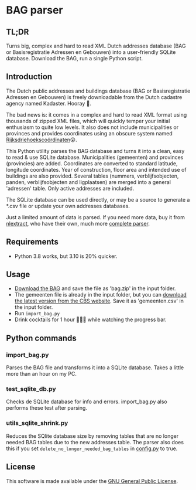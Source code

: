 # BAG parser

## TL;DR
Turns big, complex and hard to read XML Dutch addresses database (BAG or Basisregistratie Adressen en Gebouwen) into a 
user-friendly SQLite database. 
Download the BAG, run a single Python script.

## Introduction ##

The Dutch public addresses and buildings database (BAG or Basisregistratie Adressen en Gebouwen) is freely downloadable
from the Dutch cadastre agency named Kadaster. Hooray 🙂. 

The bad news is: it comes in a complex and hard to read XML format using thousands of zipped XML files, 
which will quickly temper your initial enthusiasm to quite low levels. 
It also does not include municipalities or provinces and provides coordinates using an obscure system named 
 [Rijksdriehoekscoördinaten](https://nl.wikipedia.org/wiki/Rijksdriehoeksco%C3%B6rdinaten)😲. 

This Python utility parses the BAG database and turns it into a clean, easy to read & use SQLite database.
Municipalities (gemeenten) and provinces (provincies) are added. Coordinates are converted to standard latitude, 
longitude coordinates. Year of construction, floor area and intended use of buildings are also provided. Several 
tables (nummers, verblijfsobjecten, panden, verblijfsobjecten and ligplaatsen) are merged into a general 'adressen'
table. Only active addresses are included. 

The SQLite database can be used directly, or may be a source to generate a *.csv file or update your own addresses 
databases. 

Just a limited amount of data is parsed. If you need more data, buy it from [nlextract](https://nlextract.nl/), who
have their own, much more [complete parser](https://github.com/nlextract/NLExtract).


## Requirements ##
* Python 3.8 works, but 3.10 is 20% quicker.

## Usage ##
* [Download the BAG](https://www.kadaster.nl/zakelijk/producten/adressen-en-gebouwen/bag-2.0-extract) and save the file as 'bag.zip' in the input folder.
* The gemeenten file is already in the input folder, but you can [download the latest version from the CBS website](https://www.cbs.nl/nl-nl/onze-diensten/methoden/classificaties/overig/gemeentelijke-indelingen-per-jaar). Save it as 'gemeenten.csv' in the input folder.
* Run `import_bag.py`
* Drink cocktails for 1 hour 🌴🍹😎 while watching the progress bar.

## Python commands ##

### import_bag.py ###
Parses the BAG file and transforms it into a SQLite database. Takes a little more than an hour on my PC.

### test_sqlite_db.py ###
Checks de SQLite database for info and errors. import_bag.py also performs these test after parsing.

### utils_sqlite_shrink.py ###
Reduces the SQlite database size by removing tables that are no longer needed BAG tables due to the new addresses table.
The parser also does this if you set `delete_no_longer_needed_bag_tables` in [config.py](config.py) to true.

## License ##
This software is made available under the [GNU General Public License](LICENSE.md).